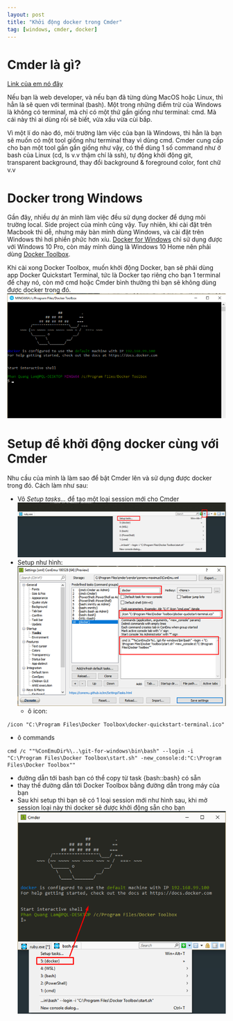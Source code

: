 ```yaml
---
layout: post
title: "Khởi động docker trong Cmder"
tag: [windows, cmder, docker]
---
```

# Cmder là gì?

[Link của em nó đây](http://cmder.net/)

Nếu bạn là web developer, và nếu bạn đã từng dùng MacOS hoặc Linux, thì hẳn là sẽ quen với terminal (bash). Một trong những điểm trừ của Windows là không có terminal, mà chỉ có một thứ gần giống như terminal: cmd. Mà cái này thì ai dùng rồi sẽ biết, vừa xấu vừa cùi bắp.

Vì một lí do nào đó, môi trường làm việc của bạn là Windows, thì hẳn là bạn sẽ muốn có một tool giống như terminal thay vì dùng cmd. Cmder cung cấp cho bạn một tool gần gần giống như vậy, có thể dùng 1 số command như ở bash của Linux (cd, ls v.v thậm chí là ssh), tự động khởi động git, transparent background, thay đổi background & foreground color, font chữ v.v

# Docker trong Windows

Gần đây, nhiều dự án mình làm việc đều sử dụng docker để dựng môi trường local. Side project của mình cũng vậy. Tuy nhiên, khi cài đặt trên Macbook thì dễ, nhưng máy bàn mình dùng Windows, và cài đặt trên Windows thì hơi phiền phức hơn xíu. [Docker for Windows](https://docs.docker.com/docker-for-windows/) chỉ sử dụng được với Windows 10 Pro, còn máy mình dùng là Windows 10 Home nên phải dùng [Docker Toolbox](https://docs.docker.com/toolbox/overview/).

Khi cài xong Docker Toolbox, muốn khởi động Docker, bạn sẽ phải dùng app Docker Quickstart Terminal, tức là Docker tạo riêng cho bạn 1 terminal để chạy nó, còn mở cmd hoặc Cmder bình thường thì bạn sẽ không dùng được docker trong đó.
![Docker terminal](/assets/images/docker_terminal.png)

# Setup để khởi động docker cùng với Cmder

Nhu cầu của mình là làm sao để bật Cmder lên và sử dụng được docker trong đó. Cách làm như sau:

* Vô *Setup tasks...* để tạo một loại session mới cho Cmder
![Select setup](/assets/images/setup_task.png)
* Setup như hình:
![Setup detail](/assets/images/setup.png)
  * ô icon:
```
/icon "C:\Program Files\Docker Toolbox\docker-quickstart-terminal.ico"
```
  * ô commands
```
cmd /c ""%ConEmuDir%\..\git-for-windows\bin\bash" --login -i "C:\Program Files\Docker Toolbox\start.sh" -new_console:d:"C:\Program Files\Docker Toolbox""
```
  * đường dẫn tới bash bạn có thể copy từ task {bash::bash} có sẵn
  * thay thế đường dẫn tới Docker Toolbox bằng đường dẫn trong máy của bạn
* Sau khi setup thì bạn sẽ có 1 loại session mới như hình sau, khi mở session loại này thì docker sẽ được khởi động sẵn cho bạn
![Docker Cmder session](/assets/images/docker_session.png)